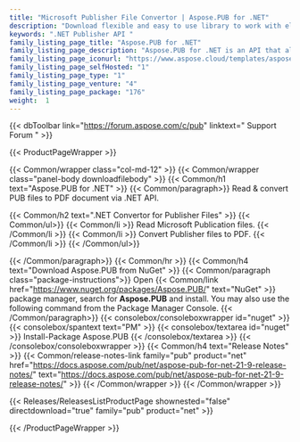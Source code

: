 ```yaml
---
title: "Microsoft Publisher File Convertor | Aspose.PUB for .NET"
description: "Download flexible and easy to use library to work with electronic publication files. It supports the loading and conversion of popular electronic publication file format (.pub) to PDF. "
keywords: ".NET Publisher API "
family_listing_page_title: "Aspose.PUB for .NET"
family_listing_page_description: "Aspose.PUB for .NET is an API that allows you to read and convert PUB files to PDF file format. It facilitates .NET application developers to work with the electronic publication file format (.pub) without the need of installing it on any server or client application."
family_listing_page_iconurl: "https://www.aspose.cloud/templates/aspose/App_Themes/V3/images/pub/272x272/aspose_pub-for-net.png"
family_listing_page_selfHosted: "1"
family_listing_page_type: "1"
family_listing_page_venture: "4"
family_listing_page_package: "176"
weight:  1
---
```


{{< dbToolbar link="https://forum.aspose.com/c/pub" linktext=" Support Forum " >}}


{{< ProductPageWrapper >}}

<!-- ProductPageContent-->
{{< Common/wrapper class="col-md-12" >}}
{{< Common/wrapper class="panel-body downloadfilebody" >}}
{{< Common/h1 text="Aspose.PUB for .NET" >}}
{{< Common/paragraph>}}
Read & convert PUB files to PDF document via .NET API.

{{< Common/h2 text=".NET Convertor for Publisher Files"  >}} {{< Common/ul>}}
    {{< Common/li >}} Read Microsoft Publication files. {{< /Common/li >}}
   {{< Common/li >}} Convert Publisher files to PDF. {{< /Common/li >}}
 {{< /Common/ul>}}

{{< /Common/paragraph>}}
{{< Common/hr >}}
{{< Common/h4 text="Download Aspose.PUB from NuGet"  >}}
{{< Common/paragraph class="package-instructions">}}
Open {{< Common/link href="https://www.nuget.org/packages/Aspose.PUB/" text="NuGet"  >}} package manager, search for <b>Aspose.PUB</b> and install. You may also use the following command from the Package Manager Console.
 {{< /Common/paragraph>}}
{{< consolebox/consoleboxwrapper id="nuget" >}}
       {{< consolebox/spantext text="PM" >}}
       {{< consolebox/textarea id="nuget" >}} Install-Package Aspose.PUB {{< /consolebox/textarea >}}
{{< /consolebox/consoleboxwrapper >}}
{{< Common/h4 text="Release Notes"  >}}
{{< Common/release-notes-link family="pub" product="net" href="https://docs.aspose.com/pub/net/aspose-pub-for-net-21-9-release-notes/" text="https://docs.aspose.com/pub/net/aspose-pub-for-net-21-9-release-notes/"  >}}
{{< /Common/wrapper >}}
{{< /Common/wrapper >}}

<!-- /ProductPageContent-->



<!-- ReleasesListProductPage-->
   {{< Releases/ReleasesListProductPage shownested="false"  directdownload="true" family="pub" product="net" >}}
<!-- /ReleasesListProductPage-->

{{< /ProductPageWrapper >}}

